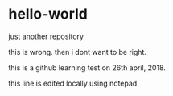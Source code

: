 # hello-world
just another repository


this is wrong.
then i dont want to be right.

this is a github learning test on 26th april, 2018.

this line is edited locally using notepad.